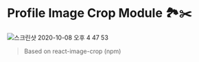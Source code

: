# Profile Image Crop Module 🏞✂️ 
![스크린샷 2020-10-08 오후 4 47 53](https://user-images.githubusercontent.com/65662469/95430005-2078fe00-0986-11eb-9a11-47c7be3e182b.png)
> Based on react-image-crop (npm)
